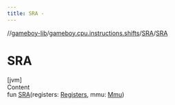 ```yaml
---
title: SRA -
---
```

//[gameboy-lib](../../index.md)/[gameboy.cpu.instructions.shifts](../index.md)/[SRA](index.md)/[SRA](-s-r-a.md)



# SRA  
[jvm]  
Content  
fun [SRA](-s-r-a.md)(registers: [Registers](../../gameboy.cpu/-registers/index.md), mmu: [Mmu](../../gameboy.memory/-mmu/index.md))  



